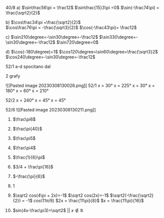 
40/8
a)
$\sin\frac56\pi = \frac12$
$\sin\frac{15}3\pi =0$
$\sin(-\frac74\pi) = \frac{\sqrt2}{2}$

b)
$\cos\frac34\pi  =\frac{\sqrt2}{2}$  
$\cos\frac76\pi = -\frac{\sqrt3}{2}$
$\cos(-\frac43\pi)= \frac12$

c)
$\sin210\degree=-\sin30\degree=-\frac12$
$\sin330\degree=-\sin30\degree=-\frac12$
$\sin720\degree=0$

d)
$\cos(-180\degree)=1$
$\cos120\degree=\sin60\degree=\frac{\sqrt3}2$
$\cos240\degree=-\sin30\degree=-\frac12$


52/1 a-d
spocitano dal

2 grafy 

![[Pasted image 20230308130026.png]]
52/1
x = 30°
x = 225°
x = 30°
x = 180°
x = 60°
x =  210°

52/2
x = 240°
x = 45°
x = 45°



52/6
![[Pasted image 20230308130211.png]]

1. $\frac\pi6$
2. $\frac\pi{40}$
3. $\frac\pi5$
4. $\frac\pi4$
5. $\frac{1}{6}\pi$
6. $3/4 + \frac\pi{16}$
7. $-\frac{\pi}{6}$
8. 1
9. $\sqrt2 cos(4\pi + 2x)=-1$ 
$\sqrt2 cos(2x)=-1$
$\sqrt2(-\frac{\sqrt2}{2}) = -1$
$cos(11\pi/8)$
$2x = \frac{11\pi}{8}$
$x = \frac{11\pi}{16}$

12. $sin(4x-\frac\pi3)=\sqrt2$ || $x \notin \mathbb{R}$





